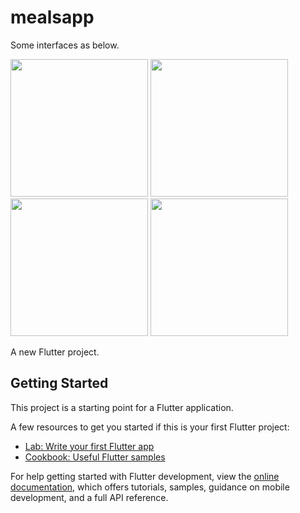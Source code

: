 # mealsapp

Some interfaces as below.
<p float="left">
  <img src="https://user-images.githubusercontent.com/56496945/175782741-a13a7c0f-2f85-4d6f-96d2-1c368e09d511.jpeg" width="220" />
  <img src="https://user-images.githubusercontent.com/56496945/175782756-7209e216-1cd4-4677-a266-5e335327e7a8.jpeg" width="220" /> 
  <img src="https://user-images.githubusercontent.com/56496945/175782774-519520bf-0c44-4eed-a9f1-77467be7fb1c.jpeg" width="220" />
   <img src="https://user-images.githubusercontent.com/56496945/175782801-328715df-fd83-49dc-95bd-99eb6e8d5b9a.jpeg" width="220" />
</p>



A new Flutter project.

## Getting Started

This project is a starting point for a Flutter application.

A few resources to get you started if this is your first Flutter project:

- [Lab: Write your first Flutter app](https://docs.flutter.dev/get-started/codelab)
- [Cookbook: Useful Flutter samples](https://docs.flutter.dev/cookbook)

For help getting started with Flutter development, view the
[online documentation](https://docs.flutter.dev/), which offers tutorials,
samples, guidance on mobile development, and a full API reference.
